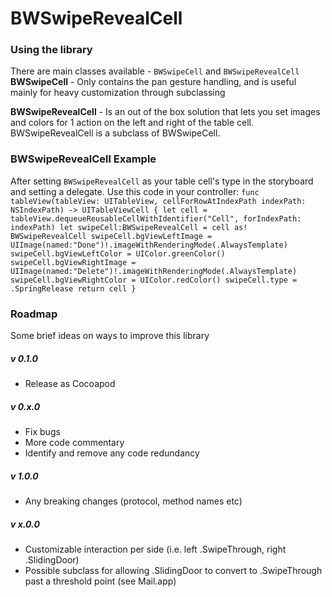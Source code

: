 
# BWSwipeRevealCell

### Using the library

There are main classes available - `BWSwipeCell` and `BWSwipeRevealCell`
**BWSwipeCell** - Only contains the pan gesture handling, and is useful mainly for heavy customization through subclassing

**BWSwipeRevealCell** - Is an out of the box solution that lets you set images and colors for 1 action on the left and right of the table cell. BWSwipeRevealCell is a subclass of BWSwipeCell.


### BWSwipeRevealCell Example
After setting `BWSwipeRevealCell` as your table cell's type in the storyboard and setting a delegate. Use this code in your controller:
`
func tableView(tableView: UITableView, cellForRowAtIndexPath indexPath: NSIndexPath) -> UITableViewCell {
    let cell = tableView.dequeueReusableCellWithIdentifier("Cell", forIndexPath: indexPath)
    let swipeCell:BWSwipeRevealCell = cell as! BWSwipeRevealCell
    swipeCell.bgViewLeftImage = UIImage(named:"Done")!.imageWithRenderingMode(.AlwaysTemplate)
    swipeCell.bgViewLeftColor = UIColor.greenColor()
    swipeCell.bgViewRightImage = UIImage(named:"Delete")!.imageWithRenderingMode(.AlwaysTemplate)
    swipeCell.bgViewRightColor = UIColor.redColor()
    swipeCell.type = .SpringRelease
    return cell
}
`

### Roadmap
Some brief ideas on ways to improve this library

##### v 0.1.0
- Release as Cocoapod

##### v 0.x.0
- Fix bugs
- More code commentary
- Identify and remove any code redundancy

##### v 1.0.0
- Any breaking changes (protocol, method names etc)

##### v x.0.0
- Customizable interaction per side (i.e. left .SwipeThrough, right .SlidingDoor)
- Possible subclass for allowing .SlidingDoor to convert to .SwipeThrough past a threshold point (see Mail.app)